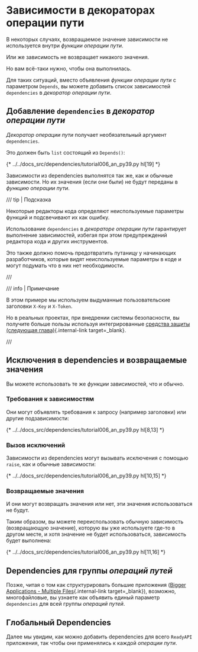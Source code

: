 # Зависимости в декораторах операции пути

В некоторых случаях, возвращаемое значение зависимости не используется внутри *функции операции пути*.

Или же зависимость не возвращает никакого значения.

Но вам всё-таки нужно, чтобы она выполнилась.

Для таких ситуаций, вместо объявления *функции операции пути* с параметром `Depends`, вы можете добавить список зависимостей `dependencies` в *декоратор операции пути*.

## Добавление `dependencies` в *декоратор операции пути*

*Декоратор операции пути* получает необязательный аргумент `dependencies`.

Это должен быть `list` состоящий из `Depends()`:

{* ../../docs_src/dependencies/tutorial006_an_py39.py hl[19] *}

Зависимости из dependencies выполнятся так же, как и обычные зависимости. Но их значения (если они были) не будут переданы в *функцию операции пути*.

/// tip | Подсказка

Некоторые редакторы кода определяют неиспользуемые параметры функций и подсвечивают их как ошибку.

Использование `dependencies` в *декораторе операции пути* гарантирует выполнение зависимостей, избегая при этом предупреждений редактора кода и других инструментов.

Это также должно помочь предотвратить путаницу у начинающих разработчиков, которые видят неиспользуемые параметры в коде и могут подумать что в них нет необходимости.

///

/// info | Примечание

В этом примере мы используем выдуманные пользовательские заголовки `X-Key` и `X-Token`.

Но в реальных проектах, при внедрении системы безопасности, вы получите больше пользы используя интегрированные [средства защиты (следующая глава)](../security/index.md){.internal-link target=_blank}.

///

## Исключения в dependencies и возвращаемые значения

Вы можете использовать те же *функции* зависимостей, что и обычно.

### Требования к зависимостям

Они могут объявлять требования к запросу (например заголовки) или другие подзависимости:

{* ../../docs_src/dependencies/tutorial006_an_py39.py hl[8,13] *}

### Вызов исключений

Зависимости из dependencies могут вызывать исключения с помощью `raise`, как и обычные зависимости:

{* ../../docs_src/dependencies/tutorial006_an_py39.py hl[10,15] *}

### Возвращаемые значения

И они могут возвращать значения или нет, эти значения использоваться не будут.

Таким образом, вы можете переиспользовать обычную зависимость (возвращающую значение), которую вы уже используете где-то в другом месте, и хотя значение не будет использоваться, зависимость будет выполнена:

{* ../../docs_src/dependencies/tutorial006_an_py39.py hl[11,16] *}

## Dependencies для группы *операций путей*

Позже, читая о том как структурировать большие приложения ([Bigger Applications - Multiple Files](../../tutorial/bigger-applications.md){.internal-link target=_blank}), возможно, многофайловые, вы узнаете как объявить единый параметр `dependencies` для всей группы *операций путей*.

## Глобальный Dependencies

Далее мы увидим, как можно добавить dependencies для всего `ReadyAPI` приложения, так чтобы они применялись к каждой *операции пути*.
